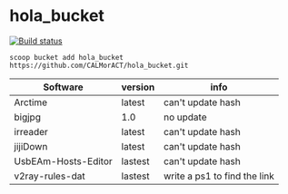 <!--
 * @Author: your name
 * @Date: 2020-05-25 19:03:27
 * @LastEditTime: 2020-05-28 22:48:54
 * @LastEditors: Please set LastEditors
 * @Description: In User Settings Edit
 * @FilePath: \hola_bucket\README.md
-->

# hola_bucket

[![Build status](https://ci.appveyor.com/api/projects/status/vxi9jrgfs91rn3up/branch/master?svg=true)](https://ci.appveyor.com/project/hola/hola-bucket/branch/master)

`scoop bucket add hola_bucket https://github.com/CALMorACT/hola_bucket.git`

|Software|version|info|
|---|---|---|
|Arctime|latest|can't update hash|
|bigjpg|1.0|no update|
|irreader|latest|can't update hash|
|jijiDown|latest|can't update hash|
|UsbEAm-Hosts-Editor|lastest|can't update hash|
|v2ray-rules-dat|lastest|write a ps1 to find the link|
